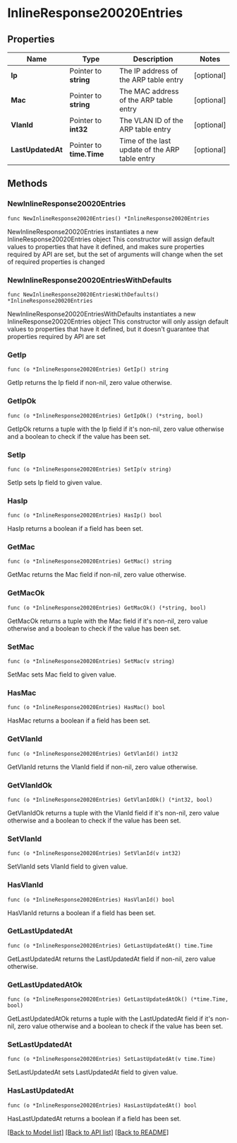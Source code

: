 # InlineResponse20020Entries

## Properties

Name | Type | Description | Notes
------------ | ------------- | ------------- | -------------
**Ip** | Pointer to **string** | The IP address of the ARP table entry | [optional] 
**Mac** | Pointer to **string** | The MAC address of the ARP table entry | [optional] 
**VlanId** | Pointer to **int32** | The VLAN ID of the ARP table entry | [optional] 
**LastUpdatedAt** | Pointer to **time.Time** | Time of the last update of the ARP table entry | [optional] 

## Methods

### NewInlineResponse20020Entries

`func NewInlineResponse20020Entries() *InlineResponse20020Entries`

NewInlineResponse20020Entries instantiates a new InlineResponse20020Entries object
This constructor will assign default values to properties that have it defined,
and makes sure properties required by API are set, but the set of arguments
will change when the set of required properties is changed

### NewInlineResponse20020EntriesWithDefaults

`func NewInlineResponse20020EntriesWithDefaults() *InlineResponse20020Entries`

NewInlineResponse20020EntriesWithDefaults instantiates a new InlineResponse20020Entries object
This constructor will only assign default values to properties that have it defined,
but it doesn't guarantee that properties required by API are set

### GetIp

`func (o *InlineResponse20020Entries) GetIp() string`

GetIp returns the Ip field if non-nil, zero value otherwise.

### GetIpOk

`func (o *InlineResponse20020Entries) GetIpOk() (*string, bool)`

GetIpOk returns a tuple with the Ip field if it's non-nil, zero value otherwise
and a boolean to check if the value has been set.

### SetIp

`func (o *InlineResponse20020Entries) SetIp(v string)`

SetIp sets Ip field to given value.

### HasIp

`func (o *InlineResponse20020Entries) HasIp() bool`

HasIp returns a boolean if a field has been set.

### GetMac

`func (o *InlineResponse20020Entries) GetMac() string`

GetMac returns the Mac field if non-nil, zero value otherwise.

### GetMacOk

`func (o *InlineResponse20020Entries) GetMacOk() (*string, bool)`

GetMacOk returns a tuple with the Mac field if it's non-nil, zero value otherwise
and a boolean to check if the value has been set.

### SetMac

`func (o *InlineResponse20020Entries) SetMac(v string)`

SetMac sets Mac field to given value.

### HasMac

`func (o *InlineResponse20020Entries) HasMac() bool`

HasMac returns a boolean if a field has been set.

### GetVlanId

`func (o *InlineResponse20020Entries) GetVlanId() int32`

GetVlanId returns the VlanId field if non-nil, zero value otherwise.

### GetVlanIdOk

`func (o *InlineResponse20020Entries) GetVlanIdOk() (*int32, bool)`

GetVlanIdOk returns a tuple with the VlanId field if it's non-nil, zero value otherwise
and a boolean to check if the value has been set.

### SetVlanId

`func (o *InlineResponse20020Entries) SetVlanId(v int32)`

SetVlanId sets VlanId field to given value.

### HasVlanId

`func (o *InlineResponse20020Entries) HasVlanId() bool`

HasVlanId returns a boolean if a field has been set.

### GetLastUpdatedAt

`func (o *InlineResponse20020Entries) GetLastUpdatedAt() time.Time`

GetLastUpdatedAt returns the LastUpdatedAt field if non-nil, zero value otherwise.

### GetLastUpdatedAtOk

`func (o *InlineResponse20020Entries) GetLastUpdatedAtOk() (*time.Time, bool)`

GetLastUpdatedAtOk returns a tuple with the LastUpdatedAt field if it's non-nil, zero value otherwise
and a boolean to check if the value has been set.

### SetLastUpdatedAt

`func (o *InlineResponse20020Entries) SetLastUpdatedAt(v time.Time)`

SetLastUpdatedAt sets LastUpdatedAt field to given value.

### HasLastUpdatedAt

`func (o *InlineResponse20020Entries) HasLastUpdatedAt() bool`

HasLastUpdatedAt returns a boolean if a field has been set.


[[Back to Model list]](../README.md#documentation-for-models) [[Back to API list]](../README.md#documentation-for-api-endpoints) [[Back to README]](../README.md)


